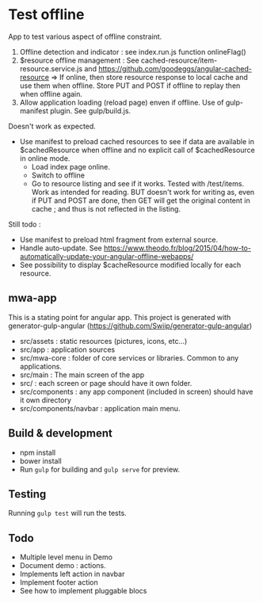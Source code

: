# Test offline

App to test various aspect of offline constraint.

1. Offline detection and indicator : see index.run.js function onlineFlag()
2. $resource offline management : See cached-resource/item-resource.service.js and https://github.com/goodeggs/angular-cached-resource
   => If online, then store resource response to local cache and use them when offline. Store PUT and POST if offline to replay then when offline again.
3. Allow application loading (reload page) enven if offline. Use of gulp-manifest plugin. See gulp/build.js. 

Doesn't work as expected.
* Use manifest to preload cached resources to see if data are available in $cachedResource when offline and no explicit call of $cachedResource in online mode.
  * Load index page online.
  * Switch to offline
  * Go to resource listing and see if it works.
Tested with /test/items. Work as intended for reading. BUT doesn't work for writing as, even if PUT and POST are done, then GET will get the original content in cache ; and thus is not reflected in the listing.

Still todo :

* Use manifest to preload html fragment from external source.
* Handle auto-update. See https://www.theodo.fr/blog/2015/04/how-to-automatically-update-your-angular-offline-webapps/ 
* See possibility to display $cacheResource modified locally for each resource.

## mwa-app

This is a stating point for angular app.
This project is generated with generator-gulp-angular (https://github.com/Swiip/generator-gulp-angular)

* src/assets  : static resources (pictures, icons, etc...)
* src/app : application sources
* src/mwa-core : folder of core services or libraries. Common to any applications.
* src/main : The main screen of the app
* src/ <screen> : each screen or page should have it own folder.
* src/components : any app component (included in screen) should have it own directory
* src/components/navbar : application main menu.

## Build & development

* npm install
* bower install
* Run `gulp` for building and `gulp serve` for preview.

## Testing

Running `gulp test` will run the tests.


## Todo 

 - Multiple level menu in Demo
 - Document demo : actions.
 - Implements left action in navbar
 - Implement footer action
 - See how to implement pluggable blocs

